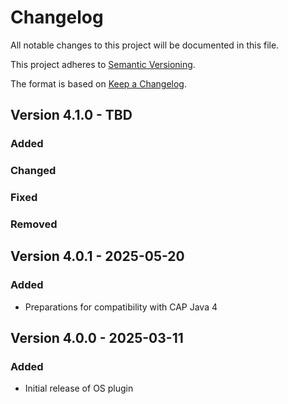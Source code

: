 # Changelog

All notable changes to this project will be documented in this file.

This project adheres to [Semantic Versioning](http://semver.org/).

The format is based on [Keep a Changelog](http://keepachangelog.com/).

## Version 4.1.0 - TBD

### Added

### Changed

### Fixed

### Removed

## Version 4.0.1 - 2025-05-20

### Added

- Preparations for compatibility with CAP Java 4

## Version 4.0.0 - 2025-03-11

### Added

- Initial release of OS plugin
